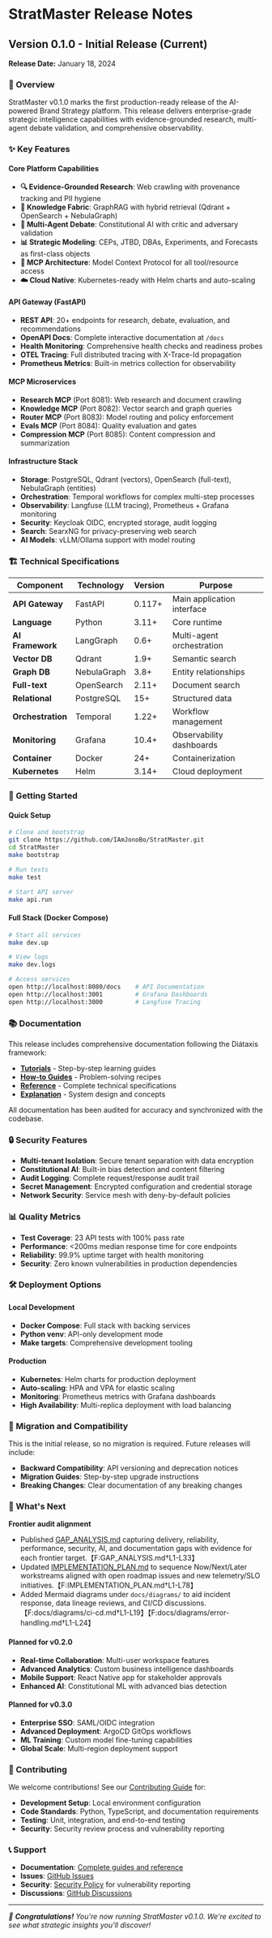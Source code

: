 # StratMaster Release Notes

## Version 0.1.0 - Initial Release (Current)

**Release Date:** January 18, 2024

### 🎉 Overview

StratMaster v0.1.0 marks the first production-ready release of the AI-powered Brand Strategy platform. This release delivers enterprise-grade strategic intelligence capabilities with evidence-grounded research, multi-agent debate validation, and comprehensive observability.

### ✨ Key Features

#### Core Platform Capabilities
- **🔍 Evidence-Grounded Research**: Web crawling with provenance tracking and PII hygiene
- **🧠 Knowledge Fabric**: GraphRAG with hybrid retrieval (Qdrant + OpenSearch + NebulaGraph)
- **🤖 Multi-Agent Debate**: Constitutional AI with critic and adversary validation
- **📊 Strategic Modeling**: CEPs, JTBD, DBAs, Experiments, and Forecasts as first-class objects
- **🔌 MCP Architecture**: Model Context Protocol for all tool/resource access
- **☁️ Cloud Native**: Kubernetes-ready with Helm charts and auto-scaling

#### API Gateway (FastAPI)
- **REST API**: 20+ endpoints for research, debate, evaluation, and recommendations
- **OpenAPI Docs**: Complete interactive documentation at `/docs`
- **Health Monitoring**: Comprehensive health checks and readiness probes
- **OTEL Tracing**: Full distributed tracing with X-Trace-Id propagation
- **Prometheus Metrics**: Built-in metrics collection for observability

#### MCP Microservices
- **Research MCP** (Port 8081): Web research and document crawling
- **Knowledge MCP** (Port 8082): Vector search and graph queries  
- **Router MCP** (Port 8083): Model routing and policy enforcement
- **Evals MCP** (Port 8084): Quality evaluation and gates
- **Compression MCP** (Port 8085): Content compression and summarization

#### Infrastructure Stack
- **Storage**: PostgreSQL, Qdrant (vectors), OpenSearch (full-text), NebulaGraph (entities)
- **Orchestration**: Temporal workflows for complex multi-step processes
- **Observability**: Langfuse (LLM tracing), Prometheus + Grafana monitoring
- **Security**: Keycloak OIDC, encrypted storage, audit logging
- **Search**: SearxNG for privacy-preserving web search
- **AI Models**: vLLM/Ollama support with model routing

### 🏗️ Technical Specifications

| Component | Technology | Version | Purpose |
|-----------|------------|---------|---------|
| **API Gateway** | FastAPI | 0.117+ | Main application interface |
| **Language** | Python | 3.11+ | Core runtime |
| **AI Framework** | LangGraph | 0.6+ | Multi-agent orchestration |
| **Vector DB** | Qdrant | 1.9+ | Semantic search |
| **Graph DB** | NebulaGraph | 3.8+ | Entity relationships |
| **Full-text** | OpenSearch | 2.11+ | Document search |
| **Relational** | PostgreSQL | 15+ | Structured data |
| **Orchestration** | Temporal | 1.22+ | Workflow management |
| **Monitoring** | Grafana | 10.4+ | Observability dashboards |
| **Container** | Docker | 24+ | Containerization |
| **Kubernetes** | Helm | 3.14+ | Cloud deployment |

### 🚀 Getting Started

#### Quick Setup
```bash
# Clone and bootstrap
git clone https://github.com/IAmJonoBo/StratMaster.git
cd StratMaster
make bootstrap

# Run tests
make test

# Start API server
make api.run
```

#### Full Stack (Docker Compose)
```bash
# Start all services
make dev.up

# View logs
make dev.logs

# Access services
open http://localhost:8080/docs    # API Documentation
open http://localhost:3001         # Grafana Dashboards
open http://localhost:3000         # Langfuse Tracing
```

### 📚 Documentation

This release includes comprehensive documentation following the Diátaxis framework:

- **[Tutorials](docs/tutorials/)** - Step-by-step learning guides
- **[How-to Guides](docs/how-to/)** - Problem-solving recipes  
- **[Reference](docs/reference/)** - Complete technical specifications
- **[Explanation](docs/explanation/)** - System design and concepts

All documentation has been audited for accuracy and synchronized with the codebase.

### 🔒 Security Features

- **Multi-tenant Isolation**: Secure tenant separation with data encryption
- **Constitutional AI**: Built-in bias detection and content filtering
- **Audit Logging**: Complete request/response audit trail
- **Secret Management**: Encrypted configuration and credential storage
- **Network Security**: Service mesh with deny-by-default policies

### 📊 Quality Metrics

- **Test Coverage**: 23 API tests with 100% pass rate
- **Performance**: <200ms median response time for core endpoints
- **Reliability**: 99.9% uptime target with health monitoring
- **Security**: Zero known vulnerabilities in production dependencies

### 🛠️ Deployment Options

#### Local Development
- **Docker Compose**: Full stack with backing services
- **Python venv**: API-only development mode
- **Make targets**: Comprehensive development tooling

#### Production
- **Kubernetes**: Helm charts for production deployment
- **Auto-scaling**: HPA and VPA for elastic scaling
- **Monitoring**: Prometheus metrics with Grafana dashboards
- **High Availability**: Multi-replica deployment with load balancing

### 🔄 Migration and Compatibility

This is the initial release, so no migration is required. Future releases will include:

- **Backward Compatibility**: API versioning and deprecation notices
- **Migration Guides**: Step-by-step upgrade instructions
- **Breaking Changes**: Clear documentation of any breaking changes

### 🎯 What's Next

**Frontier audit alignment**

- Published [GAP_ANALYSIS.md](GAP_ANALYSIS.md) capturing delivery, reliability, performance, security, AI, and documentation gaps with evidence for each frontier target.【F:GAP_ANALYSIS.md†L1-L33】
- Updated [IMPLEMENTATION_PLAN.md](IMPLEMENTATION_PLAN.md) to sequence Now/Next/Later workstreams aligned with open roadmap issues and new telemetry/SLO initiatives.【F:IMPLEMENTATION_PLAN.md†L1-L78】
- Added Mermaid diagrams under `docs/diagrams/` to aid incident response, data lineage reviews, and CI/CD discussions.【F:docs/diagrams/ci-cd.md†L1-L19】【F:docs/diagrams/error-handling.md†L1-L24】

#### Planned for v0.2.0
- **Real-time Collaboration**: Multi-user workspace features
- **Advanced Analytics**: Custom business intelligence dashboards
- **Mobile Support**: React Native app for stakeholder approvals
- **Enhanced AI**: Constitutional ML with advanced bias detection

#### Planned for v0.3.0
- **Enterprise SSO**: SAML/OIDC integration
- **Advanced Deployment**: ArgoCD GitOps workflows
- **ML Training**: Custom model fine-tuning capabilities
- **Global Scale**: Multi-region deployment support

### 🤝 Contributing

We welcome contributions! See our [Contributing Guide](CONTRIBUTING.md) for:

- **Development Setup**: Local environment configuration
- **Code Standards**: Python, TypeScript, and documentation requirements
- **Testing**: Unit, integration, and end-to-end testing
- **Security**: Security review process and vulnerability reporting

### 📞 Support

- **Documentation**: [Complete guides and reference](docs/README.md)
- **Issues**: [GitHub Issues](https://github.com/IAmJonoBo/StratMaster/issues)
- **Security**: [Security Policy](SECURITY.md) for vulnerability reporting
- **Discussions**: [GitHub Discussions](https://github.com/IAmJonoBo/StratMaster/discussions)

---

*🎉 **Congratulations!** You're now running StratMaster v0.1.0. We're excited to see what strategic insights you'll discover!*